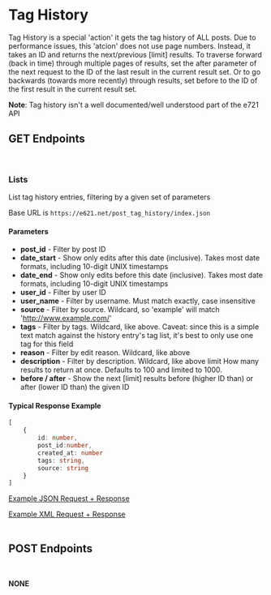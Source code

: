 # Tag History

Tag History is a special 'action' it gets the tag history of ALL posts. Due to performance issues, this 'atcion' does not use page numbers. Instead, it takes an ID and returns the next/previous [limit] results. To traverse forward (back in time) through multiple pages of results, set the after parameter of the next request to the ID of the last result in the current result set. Or to go backwards (towards more recently) through results, set before to the ID of the first result in the current result set.

**Note**: Tag history isn't a well documented/well understood part of the e721 API


## GET Endpoints
</br>

### Lists

List tag history entries, filtering by a given set of parameters

Base URL is `https://e621.net/post_tag_history/index.json`

#### Parameters

- **post_id** - Filter by post ID
- **date_start** - Show only edits after this date (inclusive). Takes most date formats, including 10-digit UNIX timestamps
- **date_end** - Show only edits before this date (inclusive). Takes most date formats, including 10-digit UNIX timestamps
- **user_id** - Filter by user ID
- **user_name** - Filter by username. Must match exactly, case insensitive
- **source** - Filter by source. Wildcard, so 'example' will match 'http://www.example.com/'
- **tags** - Filter by tags. Wildcard, like above. Caveat: since this is a simple text match against the history entry's tag list, it's best to only use one tag for this field
- **reason** - Filter by edit reason. Wildcard, like above
- **description** - Filter by description. Wildcard, like above
limit How many results to return at once. Defaults to 100 and limited to 1000.
- **before / after** - Show the next [limit] results before (higher ID than) or after (lower ID than) the given ID

#### Typical Response Example

```typescript
[
    {
        id: number,
        post_id:number,
        created_at: number
        tags: string,
        source: string
    }
]
```

[Example JSON Request + Response](https://e621.net/post_tag_history/index.json)

[Example XML Request + Response](https://e621.net/post_tag_history/index.xmls)
</br>
</br>

## POST Endpoints
</br>

**NONE**